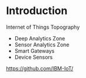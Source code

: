Introduction
==

Internet of Things Topography

- Deep Analytics Zone
- Sensor Analytics Zone
- Smart Gateways
- Device Sensors

https://github.com/IBM-IoT/